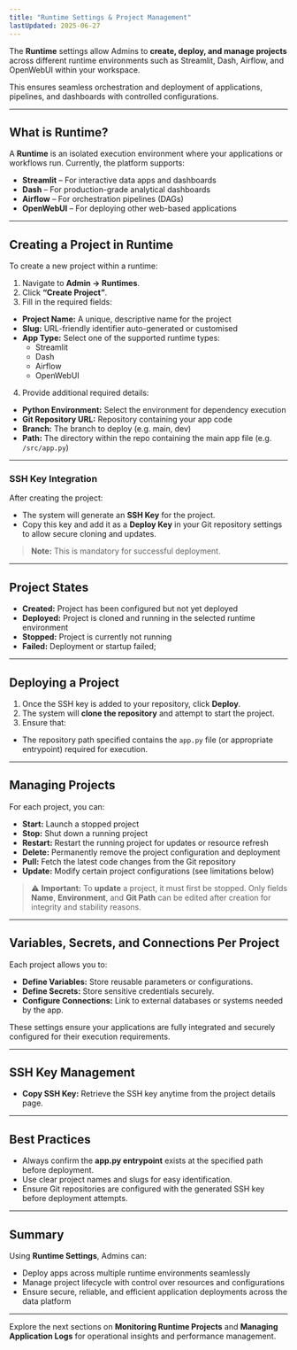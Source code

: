 ```yaml
---
title: "Runtime Settings & Project Management"
lastUpdated: 2025-06-27
---
```


The **Runtime** settings allow Admins to **create, deploy, and manage projects** across different runtime environments such as Streamlit, Dash, Airflow, and OpenWebUI within your workspace.

This ensures seamless orchestration and deployment of applications, pipelines, and dashboards with controlled configurations.

---

## What is Runtime?

A **Runtime** is an isolated execution environment where your applications or workflows run. Currently, the platform supports:

- **Streamlit** – For interactive data apps and dashboards  
- **Dash** – For production-grade analytical dashboards  
- **Airflow** – For orchestration pipelines (DAGs)  
- **OpenWebUI** – For deploying other web-based applications

---

## Creating a Project in Runtime

To create a new project within a runtime:

1. Navigate to **Admin → Runtimes**.  
2. Click **“Create Project”**.  
3. Fill in the required fields:

- **Project Name:** A unique, descriptive name for the project  
- **Slug:** URL-friendly identifier auto-generated or customised  
- **App Type:** Select one of the supported runtime types:  
  - Streamlit  
  - Dash  
  - Airflow  
  - OpenWebUI

4. Provide additional required details:

- **Python Environment:** Select the environment for dependency execution  
- **Git Repository URL:** Repository containing your app code  
- **Branch:** The branch to deploy (e.g. main, dev)  
- **Path:** The directory within the repo containing the main app file (e.g. `/src/app.py`)

---

### SSH Key Integration

After creating the project:

- The system will generate an **SSH Key** for the project.  
- Copy this key and add it as a **Deploy Key** in your Git repository settings to allow secure cloning and updates.

> **Note:** This is mandatory for successful deployment.

---

## Project States

- **Created:** Project has been configured but not yet deployed  
- **Deployed:** Project is cloned and running in the selected runtime environment  
- **Stopped:** Project is currently not running  
- **Failed:** Deployment or startup failed;

---

## Deploying a Project

1. Once the SSH key is added to your repository, click **Deploy**.  
2. The system will **clone the repository** and attempt to start the project.  
3. Ensure that:

- The repository path specified contains the `app.py` file (or appropriate entrypoint) required for execution.

---

## Managing Projects

For each project, you can:

- **Start:** Launch a stopped project  
- **Stop:** Shut down a running project  
- **Restart:** Restart the running project for updates or resource refresh  
- **Delete:** Permanently remove the project configuration and deployment  
- **Pull:** Fetch the latest code changes from the Git repository  
- **Update:** Modify certain project configurations (see limitations below)

> ⚠️ **Important:** To **update** a project, it must first be stopped. Only fields  **Name**, **Environment**, and **Git Path** can be edited after creation for integrity and stability reasons.

---

## Variables, Secrets, and Connections Per Project

Each project allows you to:

- **Define Variables:** Store reusable parameters or configurations.  
- **Define Secrets:** Store sensitive credentials securely.  
- **Configure Connections:** Link to external databases or systems needed by the app.

These settings ensure your applications are fully integrated and securely configured for their execution requirements.

---

## SSH Key Management

- **Copy SSH Key:** Retrieve the SSH key anytime from the project details page.  

---

## Best Practices

- Always confirm the **app.py entrypoint** exists at the specified path before deployment.  
- Use clear project names and slugs for easy identification.  
- Ensure Git repositories are configured with the generated SSH key before deployment attempts.  

---

## Summary

Using **Runtime Settings**, Admins can:

- Deploy apps across multiple runtime environments seamlessly  
- Manage project lifecycle with control over resources and configurations  
- Ensure secure, reliable, and efficient application deployments across the data platform

---

Explore the next sections on **Monitoring Runtime Projects** and **Managing Application Logs** for operational insights and performance management.
